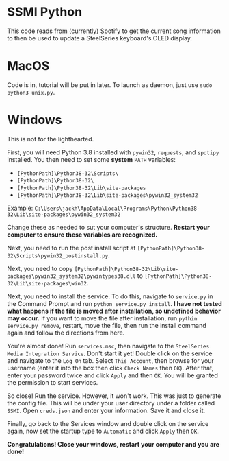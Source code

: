 # SSMI Python
This code reads from (currently) Spotify to get the current song information to then be used to update a SteelSeries 
keyboard's OLED display.

# MacOS
Code is in, tutorial will be put in later. To launch as daemon, just use `sudo python3 unix.py`.

# Windows
This is not for the lighthearted.

First, you will need Python 3.8 installed with `pywin32`, `requests`, and `spotipy` installed. You then need to set
some **system** `PATH` variables:
- `[PythonPath]\Python38-32\Scripts\`
- `[PythonPath]\Python38-32\`
- `[PythonPath]\Python38-32\Lib\site-packages`
- `[PythonPath]\Python38-32\Lib\site-packages\pywin32_system32`

Example:
`C:\Users\jackh\AppData\Local\Programs\Python\Python38-32\Lib\site-packages\pywin32_system32`

Change these as needed to sut your computer's structure.
**Restart your computer to ensure these variables are recognized.**

Next, you need to run the post install script at `[PythonPath]\Python38-32\Scripts\pywin32_postinstall.py`.

Next, you need to copy `[PythonPath]\Python38-32\Lib\site-packages\pywin32_system32\pywintypes38.dll` to 
`[PythonPath]\Python38-32\Lib\site-packages\win32`.

Next, you need to install the service. To do this, navigate to `service.py` in the Command Prompt 
and run `python service.py install`. **I have not tested what happens if the file is moved after installation, 
so undefined behavior may occur.** If you want to move the file after installation, run `pythin service.py remove`,
restart, move the file, then run the install command again and follow the directions from here.

You're almost done! Run `services.msc`, then navigate to the `SteelSeries Media Integration Service`. Don't start it yet!
Double click on the service and navigate to the `Log On` tab. Select `This Account`, 
then browse for your username (enter it into the box then click `Check Names` then `OK`). After that, enter your password
twice and click `Apply` and then `OK`. You will be granted the permission to start services.

So close! Run the service. However, it won't work. This was just to generate the config file. This will be under your
user directory under a folder called `SSMI`. Open `creds.json` and enter your information. Save it and close it.

Finally, go back to the Services window and double click on the service again, now set the startup type to `Automatic`
and click `Apply` then `OK`.

**Congratulations! Close your windows, restart your computer and you are done!**
